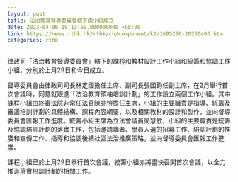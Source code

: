 ```yaml
---
layout: post
title: 法治教育督導委員會轄下兩小組成立
date: 2023-04-06 19:13:59.000000000 +08:00
link: https://news.rthk.hk/rthk/ch/component/k2/1695250-20230406.htm
categories: rthk
---
```


律政司「法治教育督導委員會」轄下的課程和教材設計工作小組和統籌和協調工作小組，分別於上月29日和今日成立。

督導委員會由律政司司長林定國擔任主席、副司長張國鈞任副主席，在2月舉行首次會議時，同意就跟進「法治教育領袖培訓計劃」的工作設立兩個工作小組。其中課程小組由終審法院非常任法官陳兆愷擔任主席，小組的主要職責是指導、統籌及審議培訓計劃的具體結構、課程內容綱要，以及相關教材的設計和製作，並向督導委員會匯報工作進度。統籌小組主席為立法會議員簡慧敏，小組的主要職責是統籌及協調培訓計劃的落實工作，包括邀請講者、學員人選的招募工作、培訓計劃的推廣和宣傳工作、指導和協調後續社區法治推廣策略，並向督導委員會匯報工作進度。

課程小組已於上月29日舉行首次會議，統籌小組亦將盡快召開首次會議，以全力推進落實培訓計劃的相關工作。

